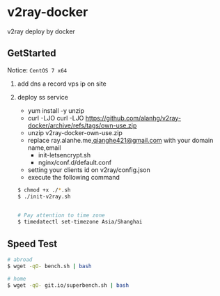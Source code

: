 # v2ray-docker
v2ray deploy by docker

## GetStarted

Notice: `CentOS 7 x64`

1. add dns a record vps ip on site
2. deploy ss service
    - yum install -y unzip
    - curl -LJO curl -LJO https://github.com/alanhg/v2ray-docker/archive/refs/tags/own-use.zip
    - unzip v2ray-docker-own-use.zip
    - replace ray.alanhe.me,qianghe421@gmail.com with your domain name,email
      - init-letsencrypt.sh
      - nginx/conf.d/default.conf
    - setting your clients id on v2ray/config.json  
    - execute the following command

	```bash
	$ chmod +x ./*.sh
	$ ./init-v2ray.sh
	
		
	# Pay attention to time zone
	$ timedatectl set-timezone Asia/Shanghai
	
	```
 
## Speed Test 

```bash
# abroad
$ wget -qO- bench.sh | bash

# home
$ wget -qO- git.io/superbench.sh | bash
```
